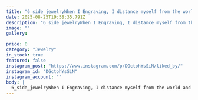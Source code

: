 ```yaml
---
title: "6_side_jewelryWhen I Engraving, I distance myself from the world and its bad things and go into a world that is full of light and goodness, real, like love!🔬🗡💎گزیده ای از مراحل قلمزنی و حکاکی انگشتر یاقوت کبودتقدیم میکنم به کسی که با اینکه مرد نبود،ولی از ۱۰۰ تا مرد،مردتر بود و همیشه و در همه حال نور راهنمایی و امیدواریمون بود❤️03/12/6#مادر__________________________#Engraving #Microsetting ##Microstingtrainer #stonesetter #Gemstone #Sapphire_stone #Sapphire_ring#T.F.U.B.M.P25wSee translation"
date: 2025-08-25T19:58:35.791Z
description: "6_side_jewelryWhen I Engraving, I distance myself from the world and its bad things and go into a world that is full of light and goodness, real, like love!🔬🗡💎گزیده ای از مراحل قلمزنی و حکاکی انگشتر یاقوت کبودتقدیم میکنم به کسی که با اینکه مرد نبود،ولی از ۱۰۰ تا مرد،مردتر بود و همیشه و در همه حال نور راهنمایی و امیدواریمون بود❤️03/12/6#مادر__________________________#Engraving #Microsetting ##Microstingtrainer #stonesetter #Gemstone #Sapphire_stone #Sapphire_ring#T.F.U.B.M.P25wSee translation"
image: ""
gallery:

price: 0
category: "Jewelry"
in_stock: true
featured: false
instagram_post: "https://www.instagram.com/p/DGctohYsSiN/liked_by/"
instagram_id: "DGctohYsSiN"
instagram_account: ""
body: |
  6_side_jewelryWhen I Engraving, I distance myself from the world and its bad things and go into a world that is full of light and goodness, real, like love!🔬🗡💎گزیده ای از مراحل قلمزنی و حکاکی انگشتر یاقوت کبودتقدیم میکنم به کسی که با اینکه مرد نبود،ولی از ۱۰۰ تا مرد،مردتر بود و همیشه و در همه حال نور راهنمایی و امیدواریمون بود❤️03/12/6#مادر__________________________#Engraving #Microsetting ##Microstingtrainer #stonesetter #Gemstone #Sapphire_stone #Sapphire_ring#T.F.U.B.M.P25wSee translation
---
```

